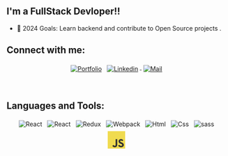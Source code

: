 


## **I'm a FullStack Devloper!!**

  
   
   * 🥅 2024 Goals: Learn backend and contribute to Open Source projects .



## **Connect with me:**

<p align="center">
   <a href="https://shyamanand-portfolio.netlify.app" target="_blank" rel="noopener noreferrer"> <img src="https://img.icons8.com/fluency/96/000000/domain.png" alt="Portfolio" height="40" style="vertical-align:top; margin:4px"></a>
 <a href="https://www.linkedin.com/in/shyamanand-yadav-52a8a012a" target="_blank" rel="noopener noreferrer"> <img src="https://img.icons8.com/color/48/000000/linkedin.png" alt="Linkedin" height="40" style="vertical-align:top; margin:4px"> </a>
 <a href="mailto:shyamayadav154@gmail.com"> <img src="https://img.icons8.com/emoji/96/000000/e-mail.png" alt="Mail" height="40" style="vertical-align:top; margin:4px"></a>
</p>

<br />




## **Languages and Tools:**
<p align="center">
  <img src="https://d2eip9sf3oo6c2.cloudfront.net/tags/images/000/001/074/full/nextjs.png" alt="React" height="40" style="vertical-align:top; margin:4px">
<img src="https://img.icons8.com/color/144/000000/react-native.png" alt="React" height="40" style="vertical-align:top; margin:4px">
<img src="https://img.icons8.com/color/144/000000/redux.png" alt="Redux" height="40" style="vertical-align:top; margin:4px">
  <img src="https://img.icons8.com/color/96/000000/webpack.png" alt="Webpack" height="40" style="vertical-align:top; margin:4px">
  <img src="https://img.icons8.com/color/96/000000/html-5--v1.png" alt="Html" height="40" style="vertical-align:top; margin:4px">
  <img src="https://img.icons8.com/color/144/000000/css3.png" alt="Css" height="40" style="vertical-align:top; margin:4px">
  <img src="https://img.icons8.com/color/96/000000/sass.png" alt="sass" height="40" style="vertical-align:top; margin:4px">
  <img src="https://raw.githubusercontent.com/github/explore/80688e429a7d4ef2fca1e82350fe8e3517d3494d/topics/javascript/javascript.png" alt="Javascript" height="40" style="vertical-align:top; margin:4px">

 
</p>
